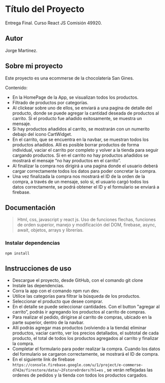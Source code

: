 # Título del Proyecto
Entrega Final. Curso React JS Comisión 49920.


## Autor
Jorge Martinez.

## Sobre mi proyecto
Este proyecto es una ecommerse de la chocolatería San Gines. 

Contenido:

+ En la HomePage de la App, se visualizan todos los productos.
+ Filtrado de productos por categorías.
+ Al clickear sobre uno de ellos, se enviará a una pagina de detalle del producto, donde se puede agregar la cantidad deseada de productos al carrito. Si el producto fue añadido exitosamente, se muestra un mensaje.
+ Si hay productos añadidos al carrito, se mostrarán con un numerito debajo del icono CartWidget.
+ En el carrito, que se encuentra en la navbar, se muestran todos los productos añadidos. Allí es posible borrar productos de forma individual, vaciar el carrito por completo y volver a la tienda para seguir cargando productos. Si en el carrito no hay productos añadidos se mostrará el mensaje “no hay productos en el carrito”.
+ Al finalizar la compra nos dirigirá a una pagina donde el usuario deberá cargar correctamente todos los datos para poder concretar la compra.
+ Una vez finalizada la compra nos mostrará el ID de la orden de la compra, a través de un mensaje, solo si, el usuario cargó todos los datos correctamente, se podrá obtener el ID y el formulario se enviará a firebase.

## Documentación
> Html, css, javascript y react js.
> Uso de funciones flechas, funciones de orden superior, manejo y modificación del DOM, firebase, async, await, objetos, arrays y librerías.


### Instalar dependencias

`
npm install 
`
## Instrucciones de uso
* Descargue el proyecto, desde GitHub, con el comando git clone
* Instale las dependencias.
* Corra la app con el comando npm run dev.
* Utilice las categorías para filtrar la búsqueda de los productos.
* Seleccionar el producto que desee comprar.
* En el detalle se puede seleccionar cantidades. Con el button "agregar al carrito”, podrás ir agregando los productos al carrito de compras.
* Para realizar el pedido, dirigirse al carrito de compras, ubicado en la parte superior, dentro de la navbar.
* Allí podrás agregar mas productos (volviendo a la tienda) eliminar productos, vaciar carrito, ver los precios detallados, el subtotal de cada producto, el total de todos los productos agregados al carrito y finalizar la compra.
* Completar el formulario para poder realizar la compra. Cuando los datos del formulario se cargaron correctamente, se mostrará el ID de compra.
* En el siguiente link de firebase `https://console.firebase.google.com/u/1/project/e-commerse-d742e/firestore/data/~2FstoreOrders?hl=es` , se verán reflejadas las ordenes de pedidos y la tienda con todos los productos cargados.

  
